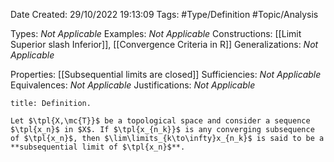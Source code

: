 <div class="topSpace"></div>

Date Created: 29/10/2022 19:13:09
Tags: #Type/Definition #Topic/Analysis

Types: <i>Not Applicable</i>
Examples: <i>Not Applicable</i>
Constructions: [[Limit Superior slash Inferior]], [[Convergence Criteria in R]]
Generalizations: <i>Not Applicable</i>

Properties: [[Subsequential limits are closed]]
Sufficiencies: <i>Not Applicable</i>
Equivalences: <i>Not Applicable</i>
Justifications: <i>Not Applicable</i>

``` ad-Definition
title: Definition.

Let $\tpl{X,\mc{T}}$ be a topological space and consider a sequence $\tpl{x_n}$ in $X$. If $\tpl{x_{n_k}}$ is any converging subsequence of $\tpl{x_n}$, then $\lim\limits_{k\to\infty}x_{n_k}$ is said to be a **subsequential limit of $\tpl{x_n}$**.

```
